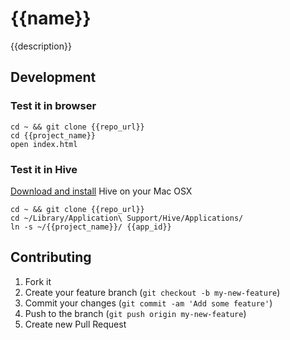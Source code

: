 # {{name}}

{{description}}

## Development

### Test it in browser

    cd ~ && git clone {{repo_url}}
    cd {{project_name}}
    open index.html

### Test it in Hive

[Download and install](http://hivewallet.com/) Hive on your Mac OSX

    cd ~ && git clone {{repo_url}}
    cd ~/Library/Application\ Support/Hive/Applications/
    ln -s ~/{{project_name}}/ {{app_id}}

## Contributing

1. Fork it
2. Create your feature branch (`git checkout -b my-new-feature`)
3. Commit your changes (`git commit -am 'Add some feature'`)
4. Push to the branch (`git push origin my-new-feature`)
5. Create new Pull Request
